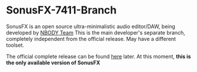 # SonusFX-7411-Branch
SonusFX is an open source ultra-minimalistic audio editor/DAW, being developed by [NBODY Team](https://github.com/NOBODY-Team)
This is the main developer's separate branch, completely independent from the official release. May have a different toolset.

The official complete release can be found [here](https://github.com/NOBODY-Team/SonusFX) later. At this moment, **this is the only available version of SonusFX**

